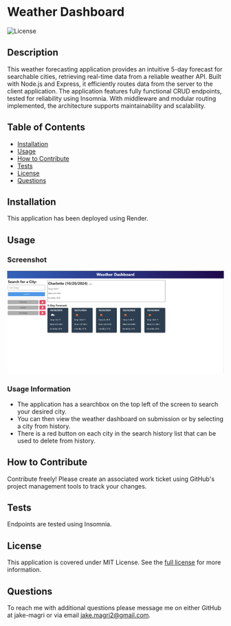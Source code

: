 # Weather Dashboard
![License](https://img.shields.io/badge/MIT%20License-purple)

## Description

This weather forecasting application provides an intuitive 5-day forecast for searchable cities, retrieving real-time data from a reliable weather API. Built with Node.js and Express, it efficiently routes data from the server to the client application. The application features fully functional CRUD endpoints, tested for reliability using Insomnia. With middleware and modular routing implemented, the architecture supports maintainability and scalability.

## Table of Contents

- [Installation](#installation)
- [Usage](#usage)
- [How to Contribute](#how-to-contribute)
- [Tests](#tests)
- [License](#license)
- [Questions](#questions)

## Installation

This application has been deployed using Render.

## Usage

### Screenshot
![Screenshot](Assets/weather-dashboard-screenshot.png)

### Usage Information
- The application has a searchbox on the top left of the screen to search your desired city. 
- You can then view the weather dashboard on submission or by selecting a city from history. 
- There is a red button on each city in the search history list that can be used to delete from history.

## How to Contribute

Contribute freely! Please create an associated work ticket using GitHub's project management tools to track your changes.

## Tests

Endpoints are tested using Insomnia.

## License 
This application is covered under MIT License.
See the [full license](https://opensource.org/licenses/MIT) for more information.

## Questions

To reach me with additional questions please message me on either GitHub at jake-magri or via email jake.magri2@gmail.com.
